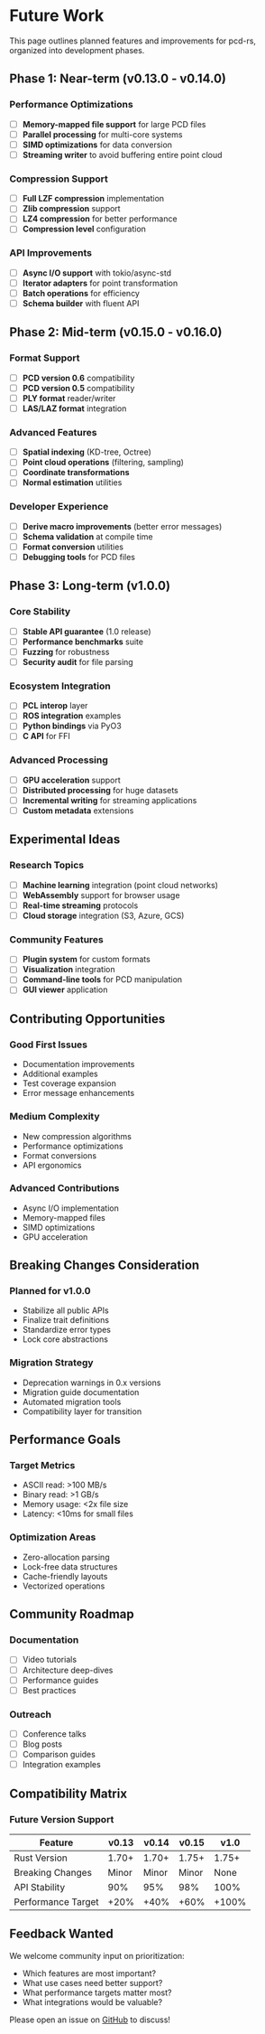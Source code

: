 # Future Work

This page outlines planned features and improvements for pcd-rs, organized into development phases.

## Phase 1: Near-term (v0.13.0 - v0.14.0)

### Performance Optimizations
- [ ] **Memory-mapped file support** for large PCD files
- [ ] **Parallel processing** for multi-core systems
- [ ] **SIMD optimizations** for data conversion
- [ ] **Streaming writer** to avoid buffering entire point cloud

### Compression Support
- [ ] **Full LZF compression** implementation
- [ ] **Zlib compression** support
- [ ] **LZ4 compression** for better performance
- [ ] **Compression level** configuration

### API Improvements
- [ ] **Async I/O support** with tokio/async-std
- [ ] **Iterator adapters** for point transformation
- [ ] **Batch operations** for efficiency
- [ ] **Schema builder** with fluent API

## Phase 2: Mid-term (v0.15.0 - v0.16.0)

### Format Support
- [ ] **PCD version 0.6** compatibility
- [ ] **PCD version 0.5** compatibility
- [ ] **PLY format** reader/writer
- [ ] **LAS/LAZ format** integration

### Advanced Features
- [ ] **Spatial indexing** (KD-tree, Octree)
- [ ] **Point cloud operations** (filtering, sampling)
- [ ] **Coordinate transformations**
- [ ] **Normal estimation** utilities

### Developer Experience
- [ ] **Derive macro improvements** (better error messages)
- [ ] **Schema validation** at compile time
- [ ] **Format conversion** utilities
- [ ] **Debugging tools** for PCD files

## Phase 3: Long-term (v1.0.0)

### Core Stability
- [ ] **Stable API guarantee** (1.0 release)
- [ ] **Performance benchmarks** suite
- [ ] **Fuzzing** for robustness
- [ ] **Security audit** for file parsing

### Ecosystem Integration
- [ ] **PCL interop** layer
- [ ] **ROS integration** examples
- [ ] **Python bindings** via PyO3
- [ ] **C API** for FFI

### Advanced Processing
- [ ] **GPU acceleration** support
- [ ] **Distributed processing** for huge datasets
- [ ] **Incremental writing** for streaming applications
- [ ] **Custom metadata** extensions

## Experimental Ideas

### Research Topics
- [ ] **Machine learning** integration (point cloud networks)
- [ ] **WebAssembly** support for browser usage
- [ ] **Real-time streaming** protocols
- [ ] **Cloud storage** integration (S3, Azure, GCS)

### Community Features
- [ ] **Plugin system** for custom formats
- [ ] **Visualization** integration
- [ ] **Command-line tools** for PCD manipulation
- [ ] **GUI viewer** application

## Contributing Opportunities

### Good First Issues
- Documentation improvements
- Additional examples
- Test coverage expansion
- Error message enhancements

### Medium Complexity
- New compression algorithms
- Performance optimizations
- Format conversions
- API ergonomics

### Advanced Contributions
- Async I/O implementation
- Memory-mapped files
- SIMD optimizations
- GPU acceleration

## Breaking Changes Consideration

### Planned for v1.0.0
- Stabilize all public APIs
- Finalize trait definitions
- Standardize error types
- Lock core abstractions

### Migration Strategy
- Deprecation warnings in 0.x versions
- Migration guide documentation
- Automated migration tools
- Compatibility layer for transition

## Performance Goals

### Target Metrics
- ASCII read: >100 MB/s
- Binary read: >1 GB/s
- Memory usage: <2x file size
- Latency: <10ms for small files

### Optimization Areas
- Zero-allocation parsing
- Lock-free data structures
- Cache-friendly layouts
- Vectorized operations

## Community Roadmap

### Documentation
- [ ] Video tutorials
- [ ] Architecture deep-dives
- [ ] Performance guides
- [ ] Best practices

### Outreach
- [ ] Conference talks
- [ ] Blog posts
- [ ] Comparison guides
- [ ] Integration examples

## Compatibility Matrix

### Future Version Support
| Feature | v0.13 | v0.14 | v0.15 | v1.0 |
|---------|-------|-------|-------|------|
| Rust Version | 1.70+ | 1.70+ | 1.75+ | 1.75+ |
| Breaking Changes | Minor | Minor | Minor | None |
| API Stability | 90% | 95% | 98% | 100% |
| Performance Target | +20% | +40% | +60% | +100% |

## Feedback Wanted

We welcome community input on prioritization:
- Which features are most important?
- What use cases need better support?
- What performance targets matter most?
- What integrations would be valuable?

Please open an issue on [GitHub](https://github.com/jerry73204/pcd-rs/issues) to discuss!
